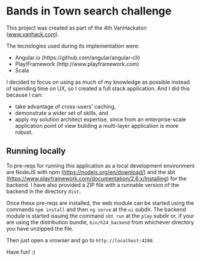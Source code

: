 # Bands in Town search challenge

This project was created as part of the 4th VanHackaton (www.vanhack.com). 

The tecnologies used during its implementation were: 
<ul>
  <li> Angular.io (https://github.com/angular/angular-cli)
  <li> Play!Framework (http://www.playframework.com)
  <li> Scala
</ul>

I decided to focus on using as much of my knowledge as possible instead of spending time on UX, so I created a full stack application. And I did this because I can:
<ul>
  <li>take advantage of cross-users' caching,</li>
  <li>demonstrate a wider set of skills, and</li>
  <li>apply my solution architect expertise, since from an enterprise-scale application point of view building a multi-layer application is more robust.</li>
</ul>

## Running locally

To pre-reqs for running this application as a local development environment are NodeJS with npm (https://nodejs.org/en/download/) and the 
sbt (https://www.playframework.com/documentation/2.6.x/Installing) for the backend. I have also provided a ZIP file with a runnable version of the
backend in the directory `dist`.

Once these pre-reqs are installed, the web module can be started using the commands `npm install` and then `ng serve` at the `ui` subdir. The backend module is started issuing the command `sbt run` at the `play` subdir or, if your are using the distribution bundle, `bin/h24_backend` from whichever directory you have unzipped the file.

Then just open a vrowser and go to `http://localhost:4200`.


Have fun! :)
